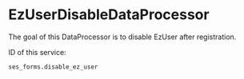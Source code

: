 # EzUserDisableDataProcessor

The goal of this DataProcessor is to disable EzUser after registration.

ID of this service:

`ses_forms.disable_ez_user`

